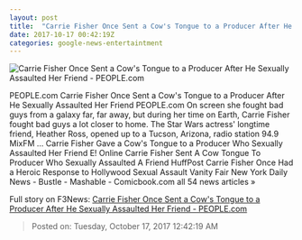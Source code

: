 ```yaml
---
layout: post
title:  "Carrie Fisher Once Sent a Cow's Tongue to a Producer After He Sexually Assaulted Her Friend - PEOPLE.com"
date: 2017-10-17 00:42:19Z
categories: google-news-entertaintment
---
```


![Carrie Fisher Once Sent a Cow's Tongue to a Producer After He Sexually Assaulted Her Friend - PEOPLE.com](http://peopledotcom.files.wordpress.com/2017/10/carrie-fisher1.jpg?crop=0px%2C0px%2C2000px%2C1050px&resize=1200%2C630)

PEOPLE.com Carrie Fisher Once Sent a Cow's Tongue to a Producer After He Sexually Assaulted Her Friend PEOPLE.com On screen she fought bad guys from a galaxy far, far away, but during her time on Earth, Carrie Fisher fought bad guys a lot closer to home. The Star Wars actress' longtime friend, Heather Ross, opened up to a Tucson, Arizona, radio station 94.9 MixFM ... Carrie Fisher Gave a Cow's Tongue to a Producer Who Sexually Assaulted Her Friend E! Online Carrie Fisher Sent A Cow Tongue To Producer Who Sexually Assaulted A Friend HuffPost Carrie Fisher Once Had a Heroic Response to Hollywood Sexual Assault Vanity Fair New York Daily News - Bustle - Mashable - Comicbook.com all 54 news articles »


Full story on F3News: [Carrie Fisher Once Sent a Cow's Tongue to a Producer After He Sexually Assaulted Her Friend - PEOPLE.com](http://www.f3nws.com/n/gZxprF)

> Posted on: Tuesday, October 17, 2017 12:42:19 AM
